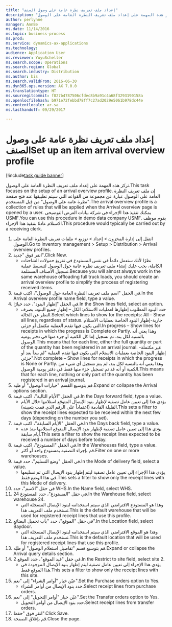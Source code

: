 ```yaml
---
title: "إعداد ملف تعريف نظرة عامة على وصول الصنف"
description: "تركز هذه المهمة على إعداد ملف تعريف النظرة العامة على الوصول."
author: perlynne
manager: AnnBe
ms.date: 11/14/2016
ms.topic: business-process
ms.prod: 
ms.service: dynamics-ax-applications
ms.technology: 
audience: Application User
ms.reviewer: YuyuScheller
ms.search.scope: Operations
ms.search.region: Global
ms.search.industry: Distribution
ms.author: bis
ms.search.validFrom: 2016-06-30
ms.dyn365.ops.version: AX 7.0.0
ms.translationtype: HT
ms.sourcegitcommit: f827b4787506cfdec8b9a91c4a68f3293190158a
ms.openlocfilehash: b971e72febbd78ff7c27ad2029e5061b978dc44e
ms.contentlocale: ar-sa
ms.lasthandoff: 09/29/2017

---
```

# <a name="set-up-an-item-arrival-overview-profile"></a><span data-ttu-id="62f30-103">إعداد ملف تعريف نظرة عامة على وصول الصنف</span><span class="sxs-lookup"><span data-stu-id="62f30-103">Set up an item arrival overview profile</span></span>

[!include[task guide banner](../../includes/task-guide-banner.md)]

<span data-ttu-id="62f30-104">تركز هذه المهمة على إعداد ملف تعريف النظرة العامة على الوصول.</span><span class="sxs-lookup"><span data-stu-id="62f30-104">This task focuses on the setup of an arrival overview profile.</span></span> <span data-ttu-id="62f30-105">إن ملف تعريف النظرة العامة على الوصول عبارة عن مجموعة من القواعد التي سيتم تطبيقها عند فتح صفحة "نظرة عامة على الوصول" من قِبل المستخدم.</span><span class="sxs-lookup"><span data-stu-id="62f30-105">The arrival overview profile is a collection of rules that will be applied when the Arrival overview page is opened by a user.</span></span> <span data-ttu-id="62f30-106">يمكنك تنفيذ هذا الإجراء في شركة بيانات العرض التوضيحي USMF.</span><span class="sxs-lookup"><span data-stu-id="62f30-106">You can use this procedure in demo data company USMF.</span></span> <span data-ttu-id="62f30-107">يقوم موظف الاستلام عادةً بتنفيذ هذا الإجراء.</span><span class="sxs-lookup"><span data-stu-id="62f30-107">This procedure would typically be carried out by a receiving clerk.</span></span>





1. <span data-ttu-id="62f30-108">انتقل إلى إدارة المخزون > إعداد > توزيع > ملفات تعريف النظرة العامة على الوصول‬.</span><span class="sxs-lookup"><span data-stu-id="62f30-108">Go to Inventory management > Setup > Distribution > Arrival overview profiles.</span></span>
2. <span data-ttu-id="62f30-109">انقر فوق "جديد".</span><span class="sxs-lookup"><span data-stu-id="62f30-109">Click New.</span></span>
    * <span data-ttu-id="62f30-110">نظرًا لأنك ستعمل دائماً في نفس المستودع في تفريغ حمولات الشاحنات الكاملة، يجب عليك إنشاء ملف تعريف نظرة عامة حول الوصول لتبسيط عملية تسجيل الأصناف المستلمة.</span><span class="sxs-lookup"><span data-stu-id="62f30-110">Because you will almost always work in the same warehouse offloading full truck loads, you should create an arrival overview profile to simplify the process of registering received items.</span></span>  
3. <span data-ttu-id="62f30-111">في الحقل "اسم ملف تعريف النظرة العامة حول الوصول"، اكتب قيمة.</span><span class="sxs-lookup"><span data-stu-id="62f30-111">In the Arrival overview profile name field, type a value.</span></span>
4. <span data-ttu-id="62f30-112">في الحقل "إظهار البنود"، حدد خيارًا.</span><span class="sxs-lookup"><span data-stu-id="62f30-112">In the Show lines field, select an option.</span></span>
    * <span data-ttu-id="62f30-113">حدد البنود المطلوب إظهارها لعمليات الاستلام:   الكل – إظهار جميع البنود، بصرف النظر عن الحالة.</span><span class="sxs-lookup"><span data-stu-id="62f30-113">Select which lines to show for the receipts:   All – Show all lines, regardless of status.</span></span>   <span data-ttu-id="62f30-114">جارية-إظهار البنود الخاصة بعمليات الاستلام التي يكون فيها تقدم العملية مكتمل أو جزئي.</span><span class="sxs-lookup"><span data-stu-id="62f30-114">In progress – Show lines for receipts in which the progress is Complete or Partly.</span></span> <span data-ttu-id="62f30-115">وهذا يعني أنه بالنسبة لكل بند، تم تسجيل إما كل الكمية أو جزء منها في دفتر يومية الوصول.</span><span class="sxs-lookup"><span data-stu-id="62f30-115">This means that for each line, either the full quantity or part of the quantity has been registered in an arrival journal.</span></span>   <span data-ttu-id="62f30-116">غير مكتملة-إظهار البنود الخاصة بعمليات الاستلام التي يكون فيها تقدم العملية "لم يبدأ بعد أو جزئي".</span><span class="sxs-lookup"><span data-stu-id="62f30-116">Not complete – Show lines for receipts in which the progress is None or Partly.</span></span> <span data-ttu-id="62f30-117">وهذا يعني أنه بالنسبة لكل بند، لم يتم تسجيل أي شيء من الكمية أو أنه قد تم تسجيل جزء منها فقط في دفتر يومية الوصول.</span><span class="sxs-lookup"><span data-stu-id="62f30-117">This means that for each line, nothing or only part of the quantity has been registered in an arrival journal.</span></span>  
5. <span data-ttu-id="62f30-118">قم بتوسيع القسم "خيارات الوصول" أو طيه.</span><span class="sxs-lookup"><span data-stu-id="62f30-118">Expand or collapse the Arrival options section.</span></span>
6. <span data-ttu-id="62f30-119">في الحقل "الأيام التالية"، اكتب قيمة.</span><span class="sxs-lookup"><span data-stu-id="62f30-119">In the Days forward field, type a value.</span></span>
    * <span data-ttu-id="62f30-120">يؤدي هذا إلى تعيين عامل تصفية لإظهار بنود الإيصال المتوقع استلامها خلال الأيام القليلة القادمة (اعتماداً على الرقم الذي قمت بتعيينه).</span><span class="sxs-lookup"><span data-stu-id="62f30-120">This sets a filter to show the receipt lines expected to be received within the next few days (depending on the number you set).</span></span>  
7. <span data-ttu-id="62f30-121">في الحقل "الأيام السابقة"، اكتب قيمة.</span><span class="sxs-lookup"><span data-stu-id="62f30-121">In the Days back field, type a value.</span></span>
    * <span data-ttu-id="62f30-122">يؤدي هذا إلى تعيين عامل تصفية لإظهار بنود الإيصال المتوقع استلامها منذ عدة أيام سابقة.</span><span class="sxs-lookup"><span data-stu-id="62f30-122">This sets a filter to show the receipt lines expected to be received a number of days before today.</span></span>  
8. <span data-ttu-id="62f30-123">في الحقل "المستودع"، اكتب قيمة.</span><span class="sxs-lookup"><span data-stu-id="62f30-123">In the Warehouses field, type a value.</span></span>
    * <span data-ttu-id="62f30-124">قم بإجراء التصفية بمستودع واحد أو أكثر.</span><span class="sxs-lookup"><span data-stu-id="62f30-124">Filter on one or more warehouses.</span></span>  
9. <span data-ttu-id="62f30-125">في الحقل "وضع التسليم"، حدد قيمة.</span><span class="sxs-lookup"><span data-stu-id="62f30-125">In the Mode of delivery field, select a value.</span></span>
    * <span data-ttu-id="62f30-126">يؤدي هذا الإجراء إلى تعيين عامل تصفية ليتم إظهار بنود الإيصال التي تم تسليمها في هذا الوضع فقط.</span><span class="sxs-lookup"><span data-stu-id="62f30-126">This sets a filter to show only the receipt lines with this Mode of delivery.</span></span>  
10. <span data-ttu-id="62f30-127">في حقل "الاسم"، حدد WHS.</span><span class="sxs-lookup"><span data-stu-id="62f30-127">In the Name field, select WHS.</span></span>
11. <span data-ttu-id="62f30-128">في حقل "المستودع"، حدد المستودع 24.</span><span class="sxs-lookup"><span data-stu-id="62f30-128">In the Warehouse field, select warehouse 24.</span></span>
    * <span data-ttu-id="62f30-129">وهذا هو المستودع الافتراضي الذي سيتم استخدامه لبنود الإيصال المسجلة التي تستخدم ملف التعريف هذا.</span><span class="sxs-lookup"><span data-stu-id="62f30-129">This is the default warehouse that will be used for registered receipt lines that use this profile.</span></span>  
12. <span data-ttu-id="62f30-130">في حقل "الموقع"، حدد "باب تحميل البضائع".</span><span class="sxs-lookup"><span data-stu-id="62f30-130">In the Location field, select Baydoor.</span></span>
    * <span data-ttu-id="62f30-131">وهذا هو الموقع الافتراضي الذي سيتم استخدامه لبنود الإيصال المسجلة التي تستخدم ملف التعريف هذا.</span><span class="sxs-lookup"><span data-stu-id="62f30-131">This is the default location that will be used for registered receipt lines that use this profile.</span></span>  
13. <span data-ttu-id="62f30-132">قم بتوسيع قسم "تفاصيل استعلام الوصول" أو طيّه.</span><span class="sxs-lookup"><span data-stu-id="62f30-132">Expand or collapse the Arrival query details section.</span></span>
14. <span data-ttu-id="62f30-133">في حقل "قيد الموقع"، حدد الموقع 2.</span><span class="sxs-lookup"><span data-stu-id="62f30-133">In the Restrict to site field, select site 2.</span></span>
    * <span data-ttu-id="62f30-134">يؤدي هذا الإجراء إلى تعيين عامل تصفية ليتم إظهار بنود الإيصال الموجودة في هذا الموقع فقط.</span><span class="sxs-lookup"><span data-stu-id="62f30-134">This sets a filter to show only the receipt lines with this site.</span></span>  
15. <span data-ttu-id="62f30-135">عيّن خيار "أوامر الشراء" إلى "نعم".</span><span class="sxs-lookup"><span data-stu-id="62f30-135">Set the Purchase orders option to Yes.</span></span>
    * <span data-ttu-id="62f30-136">حدد بنود الإيصال من أوامر الشراء.</span><span class="sxs-lookup"><span data-stu-id="62f30-136">Select receipt lines from purchase orders.</span></span>  
16. <span data-ttu-id="62f30-137">عيّن خيار "أوامر التحويل" إلى "نعم".</span><span class="sxs-lookup"><span data-stu-id="62f30-137">Set the Transfer orders option to Yes.</span></span>
    * <span data-ttu-id="62f30-138">حدد بنود الإيصال من أوامر التحويل.</span><span class="sxs-lookup"><span data-stu-id="62f30-138">Select receipt lines from transfer orders.</span></span>  
17. <span data-ttu-id="62f30-139">انقر فوق "حفظ".</span><span class="sxs-lookup"><span data-stu-id="62f30-139">Click Save.</span></span>
18. <span data-ttu-id="62f30-140">قم بإغلاق الصفحة.</span><span class="sxs-lookup"><span data-stu-id="62f30-140">Close the page.</span></span>

